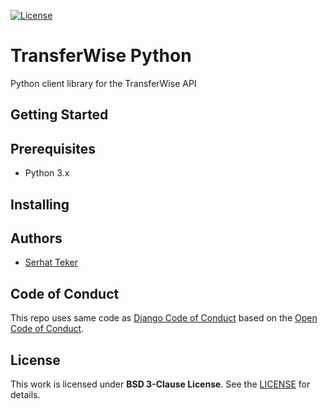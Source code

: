 [![License](https://img.shields.io/badge/License-BSD%203--Clause-blue.svg)](https://opensource.org/licenses/BSD-3-Clause)

# TransferWise Python
Python client library for the TransferWise API


## Getting Started


## Prerequisites
* Python 3.x


## Installing


## Authors
* [Serhat Teker](https://github.com/serhatteker)


## Code of Conduct
This repo uses same code as [Django Code of Conduct] based on the [Open Code of Conduct].


## License
This work is licensed under **BSD 3-Clause License**. See the
[LICENSE](./LICENSE) for details.




[Serhat Teker]: https://github.com/serhatteker
[Open Code of Conduct]: https://github.com/todogroup/opencodeofconduct
[Django Code of Conduct]: https://www.djangoproject.com/conduct/
